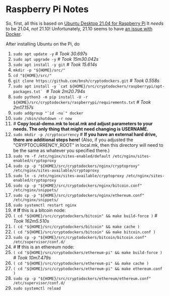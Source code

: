 # Raspberry Pi Notes

So, first, all this is based on [Ubuntu Desktop 21.04 for Raspberry Pi](https://ubuntu.com/download/raspberry-pi) It *needs* to be 21.04, *not* 21.10! Unfortunately, 21.10 seems to have [an issue with Docker](https://forum.storj.io/t/ubuntu-21-10-os-update-problem-with-the-node/15763).

After installing Ubuntu on the Pi, do

1. `sudo apt update -y` _# Took 30.697s_
2. `sudo apt upgrade -y` _# Took 15m30.042s_
3. `sudo apt install -y git` _# Took 15.614s_
4. `mkdir -p "${HOME}/src/"`
5. `cd "${HOME}/src/"`
6. `git clone https://github.com/bnsh/cryptodockers.git` _# Took 0.558s_
7. ```sudo apt install -y `cat ${HOME}/src/cryptodockers/raspberrypi/apt-packages.txt` ``` _# Took 2m20.794s_
8. `sudo python3 -m pip install -U -r ${HOME}/src/cryptodockers/raspberrypi/requirements.txt` _# Took 2m17.157s_
9. ```sudo addgroup "`id -nu`" docker```
10. ```sudo /sbin/shutdown -r now```
11. \# **Copy local-demo.mk to local.mk and adjust parameters to your needs. The only thing that might need changing is USERNAME.**
12. ```sudo mkdir -p /cryptocurrency``` # **If you have an external hard drive, there are additional steps here!** (Also, if you adjusted the "CRYPTOCURRENCY_ROOT" in local.mk, then this directory will need to be the same as whatever you specified there.)
13. ```sudo rm -f /etc/nginx/sites-enabled/default /etc/nginx/sites-enabled/cryptoproxy```
14. ```sudo cp -p "${HOME}/src/cryptodockers/nginx/cryptoproxy" /etc/nginx/sites-available/cryptoproxy```
15. ```sudo ln -s /etc/nginx/sites-available/cryptoproxy /etc/nginx/sites-enabled/cryptoproxy```
16. ```sudo cp -p "${HOME}/src/cryptodockers/nginx/bitcoin.conf" /etc/nginx/snippets/```
17. ```sudo cp -p "${HOME}/src/cryptodockers/nginx/ethereum.conf" /etc/nginx/snippets/```
18. ```sudo systemctl restart nginx```
19. \# **If** this is a bitcoin node:
20. ```( cd "${HOME}/src/cryptodockers/bitcoin" && make build-force )``` _# Took 162m5.510s_
21. ```( cd "${HOME}/src/cryptodockers/bitcoin" && make cache )```
22. ```( cd "${HOME}/src/cryptodockers/bitcoin" && make bitcoin.conf )```
23. ```sudo cp -p "${HOME}/src/cryptodockers/bitcoin/bitcoin.conf" /etc/supervisor/conf.d/```
24. \# **If** this is an ethereum node:
25. ```( cd "${HOME}/src/cryptodockers/ethereum-pi" && make build-force )``` _# Took 10m7.479s_
26. ```( cd "${HOME}/src/cryptodockers/ethereum-pi" && make cache )```
27. ```( cd "${HOME}/src/cryptodockers/ethereum-pi" && make ethereum.conf )```
28. ```sudo cp -p "${HOME}/src/cryptodockers/ethereum/ethereum.conf" /etc/supervisor/conf.d/```
29. ```sudo systemctl reload```
